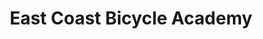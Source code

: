 ---
title: "East Coast Bicycle Academy"
url: /harrisonburg/east-coast-bicycle-academy/
shop: bicycle
---